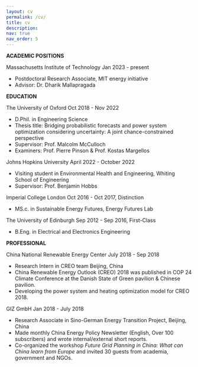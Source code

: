```yaml
---
layout: cv
permalink: /cv/
title: cv
description: 
nav: true
nav_order: 5
---
```



**ACADEMIC POSITIONS**

Massachusetts Institute of Technology                                                                                     Jan 2023 - present
- Postdoctoral Research Associate, MIT energy initiative
- Advisor: Dr. Dharik Mallapragada

**EDUCATION**

The University of Oxford                                                     				Oct 2018 - Nov 2022 
- D.Phil. in Engineering Science
- Thesis title: Bridging probabilistic forecasts and power system optimization considering uncertainty: A joint chance-constrained perspective
- Supervisor: Prof. Malcolm McCulloch   
- Examiners: Prof. Pierre Pinson & Prof. Kostas Margellos

Johns Hopkins University                                                                       	     April 2022 - October 2022
- Visiting student in Environmental Health and Engineering, Whiting School of Engineering
- Supervisor: Prof. Benjamin Hobbs

Imperial College London                                                                                           Oct 2016 - Oct 2017, Distinction
- MS.c. in Sustainable Energy Futures, Energy Futures Lab 

The University of Edinburgh                                                                                   Sep 2012 - Sep 2016, First-Class
- B.Eng. in Electrical and Electronics Engineering

**PROFESSIONAL**

China National Renewable Energy Center July 2018 - Sep 2018
- Research Intern in CREO team Beijing, China
- China Renewable Energy Outlook (CREO) 2018 was published in COP 24 Climate Conference at the Danish State of Green pavilion & Chinese pavilion.
- Developing the power system and heating optimization model for CREO 2018.

GIZ GmbH Jan 2018 - July 2018
- Research Associate in Sino-German Energy Transition Project, Beijing, China
- Made monthly China Energy Policy Newsletter (English, Over 100 subscribers) and wrote internal/external short reports.
- Co-organized the workshop *Future Grid Planning in China: What can China learn from Europe* and invited 30 guests from academia, government and NGOs.